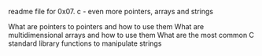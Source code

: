 readme file for 0x07. c - even more pointers, arrays and strings

What are pointers to pointers and how to use them
What are multidimensional arrays and how to use them
What are the most common C standard library functions to manipulate strings
